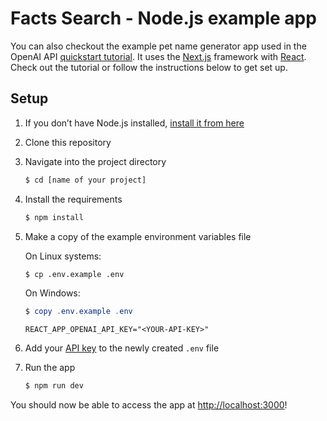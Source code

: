 # Facts Search - Node.js example app
You can also checkout the example pet name generator app used in the OpenAI API [quickstart tutorial](https://beta.openai.com/docs/quickstart). 
It uses the [Next.js](https://nextjs.org/) framework with [React](https://reactjs.org/). Check out the tutorial or follow the instructions below to get set up.

## Setup
1. If you don’t have Node.js installed, [install it from here](https://nodejs.org/en/)

2. Clone this repository

3. Navigate into the project directory

   ```bash
   $ cd [name of your project]
   ```

4. Install the requirements

   ```bash
   $ npm install
   ```

5. Make a copy of the example environment variables file

   On Linux systems: 
   ```bash
   $ cp .env.example .env
   ```
   On Windows:
   ```powershell
   $ copy .env.example .env
   ```
   
   `REACT_APP_OPENAI_API_KEY="<YOUR-API-KEY>"`

6. Add your [API key](https://beta.openai.com/account/api-keys) to the newly created `.env` file

7. Run the app

   ```bash
   $ npm run dev
   ```

You should now be able to access the app at [http://localhost:3000](http://localhost:3000)!
